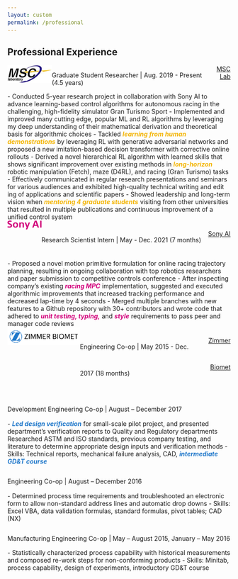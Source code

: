 ```yaml
---
layout: custom
permalink: /professional
---
```

<!-- <div class="colored-block-grey" style="margin-bottom: 10px;">
  <div class="container">
    <div class="column1">
        <h2><p style="text-align: right;color:white;" class="emoji-text">📄</p></h2>
    </div>
    <div class="column2">
        <h2 style="color:white;text-align:left"> Professional Experience</h2>
    </div>
  </div>
</div> -->

## Professional Experience

<!-- <img src="professional/msc.jpg" height="40">

Graduate Student Researcher | [Mechanical Systems Control Laboratory](https://msc.berkeley.edu/)

<img src="professional/sony.svg" height="20"> Research Scientist Intern | [Sony AI](https://www.ai.sony/)

<img src="professional/zb.png" height="40">

Engineering Co-op | [Zimmer Biomet](https://www.zimmerbiomet.com/en) -->
<div style="display: flex; vertical-align:bottom; justify-content: space-between;">
    <div style="display: flex; vertical-align:bottom;">
        <img src="professional/msc.jpg" height='40' alt="MSC">
        <div class="prof-head">
        <p> Graduate Student Researcher |<span class="date-head"> Aug. 2019 - Present (4.5 years) </span></p>
        </div>
    </div>
    <div style="text-align: right;">
    <span class="date-head" style="text-align:right;"><a href="https://msc.berkeley.edu/">MSC Lab</a></span>
    </div>
</div>
- Conducted 5-year research project in collaboration with Sony AI to advance learning-based control algorithms for autonomous racing in the challenging, high-fidelity simulator Gran Turismo Sport
- Implemented and improved many cutting edge, popular ML and RL algorithms by leveraging my deep understanding of their mathematical derivation and theoretical basis for algorithmic choices
- Tackled <span style="color:#F3B507;"><b><i>learning from human demonstrations</i></b></span> by leveraging RL with generative adversarial networks and proposed a new imitation-based decision transformer with corrective online rollouts
- Derived a novel hierarchical RL algorithm with learned skills that shows significant improvement over existing methods in <span style="color:#F3B507;"><b><i>long-horizon</i></b></span> robotic manipulation (Fetch), maze (D4RL), and racing (Gran Turismo) tasks
- Effectively communicated in regular research presentations and seminars for various audiences and exhibited high-quality technical writing and edit ing of applications and scientific papers
- Showed leadership and long-term vision when <span style="color:#F3B507;"><b><i>mentoring 4 graduate students</i></b></span> visiting from other universities that resulted in multiple publications and continuous improvement of a unified control system

<br>
<div style="display: flex; vertical-align:bottom; justify-content: space-between;line-height: 45pt;">
    <div style="display: flex; vertical-align:bottom;">
        <img src="professional/sony.svg" height='20' alt="Sony AI">
        <div class="prof-head">
        <p> Research Scientist Intern |<span class="date-head"> May - Dec. 2021 (7 months) </span></p>
        </div>
    </div>
    <div style="text-align: right;">
    <span class="date-head" style="text-align:right;"><a href="https://www.ai.sony/">Sony AI</a></span>
    </div>
</div>
- Proposed a novel motion primitive formulation for online racing trajectory planning, resulting in ongoing collaboration with top robotics researchers and paper submission to competitive controls conference
- After inspecting company’s existing <span style="color:#D2007B;"><b><i> racing MPC</i></b></span>  implementation, suggested and executed algorithmic improvements that increased tracking performance and decreased lap-time by 4 seconds
- Merged multiple branches with new features to a Github repository with 30+ contributors and wrote code that adhered to <span style="color:#D2007B;"><b><i> unit testing, typing,</i></b></span>  and <span style="color:#D2007B;"><b><i> style</i></b></span>  requirements to pass peer and manager code reviews

<br>
<div style="display: flex; vertical-align:bottom; justify-content: space-between; line-height: 45pt;">
    <div style="display:flex; vertical-align:bottom;">
        <img src="professional/zb.png" height='40' alt="Zimmer Biomet">
        <div class="prof-head" style="vertical-align:bottom;">
            <p> Engineering Co-op |<span class="date-head"> May 2015 - Dec. 2017 (18 months) </span> </p>
        </div>
    </div>
    <div style="text-align: right;">
    <span class="date-head" style="text-align:right;"><a href="https://www.zimmerbiomet.com/en/">Zimmer Biomet</a></span>
    </div>
</div>

<div class="prof-head" style="height: 35pt;line-height: 35pt;">
     <p> Development Engineering Co-op |<span class="date-head" style="height: 35pt;line-height: 35pt;"> August – December 2017 </span> </p>
    </div>
- <span style="color:#2078CA;"><b><i>Led design verification</i></b></span>  for small-scale pilot project, and presented department’s verification reports to Quality and Regulatory departments
Researched ASTM and ISO standards, previous company testing, and literature to determine appropriate design inputs and verification methods
- Skills: Technical reports, mechanical failure analysis, CAD, <span style="color:#2078CA;"><b><i>intermediate GD&T course</i></b></span> 

<div class="prof-head" style="height: 35pt;line-height: 35pt;">
     <p> Engineering Co-op |<span class="date-head" style="height: 35pt;line-height: 35pt;"> August – December 2016 </span> </p>
    </div>
- Determined process time requirements and troubleshooted an electronic form to allow non-standard address lines and automatic drop downs
- Skills: Excel VBA, data validation formulas, standard formulas, pivot tables; CAD (NX)
<div class="prof-head" style="height: 35pt;line-height: 35pt;">
     <p> Manufacturing Engineering Co-op |<span class="date-head" style="height: 35pt;line-height: 35pt;"> May – August 2015, January – May 2016 </span> </p>
    </div>
- Statistically characterized process capability with historical measurements and composed re-work steps for non-conforming products
- Skills: Minitab, process capability, design of experiments, introductory GD&T course